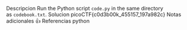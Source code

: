 Descripcion
Run the Python script `code.py` in the same directory as `codebook.txt`.
Solucion
picoCTF{c0d3b00k_455157_197a982c}
Notas adicionales
👍
Referencias
python